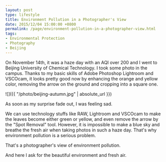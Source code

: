 ```yaml
---
layout: post
type: lifestyle
title: Environment Pollution in a Photographer's View
date: 2015/12/04 15:00:00 +0800 
permalink: /page/environment-pollution-in-a-photographer-view.html
tags:
- Environmental Protection
- Photography
- Beijing
---
```


On November 14th, it was a haze day with an AQI over 200 and I went to Beijing University of Chemical Technology.
I took some photo in the campus. Thanks to my basic skills of Adobe Photoshop Lightroom and VSCOcam, it looks pretty good now by enhancing the orange and yellow color, removing the arrow on the ground and cropping into a square one.

![]({{ "/photo/beijing-autumn.jpg" | absolute_url }})

As soon as my surprise fade out, I was feeling sad.

We can use technology stuffs like RAW, Lightroom and VSCOcam to make the leaves become either green or yellow, and even remove the arrow by the "Spot Removal" tool. However, it is impossible to make a blue sky and breathe the fresh air when taking photos in such a haze day. That's why environment pollution is a serious problem.

That's a photographer's view of environment pollution.

And here I ask for the beautiful environment and fresh air.
